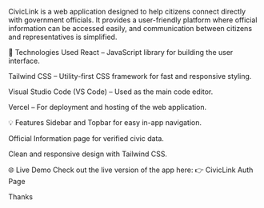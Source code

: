 CivicLink is a web application designed to help citizens connect directly with government officials.
It provides a user-friendly platform where official information can be accessed easily,
and communication between citizens and representatives is simplified.



🔧 Technologies Used
React – JavaScript library for building the user interface.

Tailwind CSS – Utility-first CSS framework for fast and responsive styling.

Visual Studio Code (VS Code) – Used as the main code editor.

Vercel – For deployment and hosting of the web application.


💡 Features
Sidebar and Topbar for easy in-app navigation.

Official Information page for verified civic data.

Clean and responsive design with Tailwind CSS.



🌐 Live Demo
Check out the live version of the app here:
👉 CivicLink Auth Page 


Thanks


